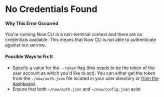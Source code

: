 # No Credentials Found

#### Why This Error Occurred

You're running Now CLI in a non-terminal context and there are no credentials available. This means that Now CLI is not able to authenticate against our service.

#### Possible Ways to Fix It

- Specify a value for the `--token` flag (this needs to be the token of the user account as which you'd like to act). You can either get the token from the `./now/auth.json` file located in your user directory or [from the dashboard](https://vercel.com/account/tokens).
- Ensure that both `~/now/auth.json` and `~/now/config.json` exist
